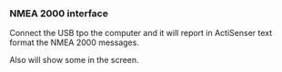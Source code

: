 ### NMEA 2000 interface

Connect the USB tpo the computer and it will report in ActiSenser text format the NMEA 2000 messages.

Also will show some in the screen.
